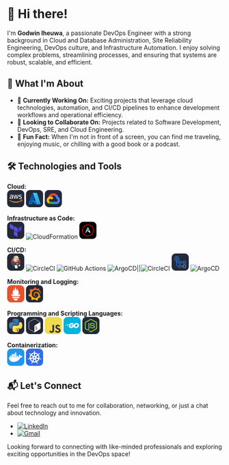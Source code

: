 # 👋 Hi there!

I'm **Godwin Iheuwa**, a passionate DevOps Engineer with a strong background in Cloud and Database Administration, Site Reliability Engineering, DevOps culture, and Infrastructure Automation. I enjoy solving complex problems, streamlining processes, and ensuring that systems are robust, scalable, and efficient.

## 🌟 What I'm About

- 🔧 **Currently Working On:** Exciting projects that leverage cloud technologies, automation, and CI/CD pipelines to enhance development workflows and operational efficiency.
- 🤝 **Looking to Collaborate On:** Projects related to Software Development, DevOps, SRE, and Cloud Engineering.
- 🎉 **Fun Fact:** When I'm not in front of a screen, you can find me traveling, enjoying music, or chilling with a good book or a podcast.

## 🛠️ Technologies and Tools

**Cloud:**  
<img src="https://raw.githubusercontent.com/tandpfun/skill-icons/main/icons/AWS-Dark.svg" alt="AWS" width="40" height="40"/> <img src="https://raw.githubusercontent.com/tandpfun/skill-icons/main/icons/Azure-Dark.svg" alt="Azure" width="40" height="40"/> <img src="https://raw.githubusercontent.com/tandpfun/skill-icons/main/icons/GCP-Dark.svg" alt="GCP" width="40" height="40"/>

**Infrastructure as Code:**  
<img src="https://raw.githubusercontent.com/tandpfun/skill-icons/main/icons/Terraform-Dark.svg" alt="Terraform" width="40" height="40"/> <img src="https://raw.githubusercontent.com/tandpfun/skill-icons/main/icons/CloudFormation.svg" alt="CloudFormation" width="40" height="40"/> <img src="https://raw.githubusercontent.com/tandpfun/skill-icons/main/icons/Ansible.svg" alt="Ansible" width="40" height="40"/>

**CI/CD:**  
<img src="https://raw.githubusercontent.com/tandpfun/skill-icons/main/icons/Jenkins-Dark.svg" alt="Jenkins" width="40" height="40"/> ![CircleCI](https://img.shields.io/badge/CircleCI-%233EAAAF.svg?style=flat&logo=circleci&logoColor=white) ![GitHub Actions](https://img.shields.io/badge/GitHub%20Actions-%232671E5.svg?style=flat&logo=github-actions&logoColor=white) ![ArgoCD](https://img.shields.io/badge/ArgoCD-%23205384.svg?style=flat&logo=argo&logoColor=white)||<img src="https://raw.githubusercontent.com/tandpfun/skill-icons/main/icons/CircleCI-Dark.svg" alt="CircleCI" width="40" height="40"/> <img src="https://raw.githubusercontent.com/tandpfun/skill-icons/main/icons/GitHubActions-Dark.svg" alt="GitHub Actions" width="40" height="40"/> <img src="https://raw.githubusercontent.com/tandpfun/skill-icons/main/icons/ArgoCD-Dark.svg" alt="ArgoCD" width="40" height="40"/>

**Monitoring and Logging:**  
<img src="https://raw.githubusercontent.com/tandpfun/skill-icons/main/icons/Prometheus.svg" alt="Prometheus" width="40" height="40"/> <img src="https://raw.githubusercontent.com/tandpfun/skill-icons/main/icons/Grafana-Dark.svg" alt="Grafana" width="40" height="40"/>

**Programming and Scripting Languages:**  
<img src="https://raw.githubusercontent.com/tandpfun/skill-icons/main/icons/Python-Dark.svg" alt="Python" width="40" height="40"/> <img src="https://raw.githubusercontent.com/tandpfun/skill-icons/main/icons/Bash-Dark.svg" alt="Bash" width="40" height="40"/> <img src="https://raw.githubusercontent.com/tandpfun/skill-icons/main/icons/JavaScript.svg" alt="JavaScript" width="40" height="40"/> <img src="https://raw.githubusercontent.com/tandpfun/skill-icons/main/icons/GoLang.svg" alt="Go" width="40" height="40"/> <img src="https://raw.githubusercontent.com/tandpfun/skill-icons/main/icons/NodeJS-Dark.svg" alt="Node.js" width="40" height="40"/>

**Containerization:**  
<img src="https://raw.githubusercontent.com/tandpfun/skill-icons/main/icons/Docker.svg" alt="Docker" width="40" height="40"/> <img src="https://raw.githubusercontent.com/tandpfun/skill-icons/main/icons/Kubernetes.svg" alt="Kubernetes" width="40" height="40"/>

## 📬 Let's Connect

Feel free to reach out to me for collaboration, networking, or just a chat about technology and innovation.

- [![LinkedIn](https://img.shields.io/badge/LinkedIn-0077B5?style=flat&logo=linkedin&logoColor=white)](https://www.linkedin.com/in/godwin-iheuwa)
- [![Gmail](https://img.shields.io/badge/Gmail-D14836?style=flat&logo=gmail&logoColor=white)](mailto:godwin.iheuwa@gmail.com)

Looking forward to connecting with like-minded professionals and exploring exciting opportunities in the DevOps space!
